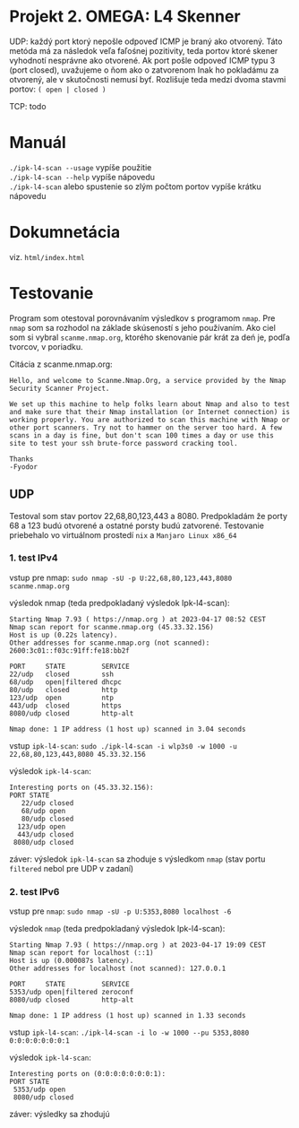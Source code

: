 
# Projekt 2. OMEGA: L4 Skenner
UDP: každý port ktorý nepošle odpoveď ICMP je braný ako otvorený. 
Táto metóda má za následok veľa faľośnej pozitivity, teda portov ktoré skener vyhodnotí nesprávne ako otvorené. Ak port pošle  odpoveď ICMP typu 3 (port closed), uvažujeme o ňom ako o zatvorenom
Inak ho pokladámu za otvorený, ale v skutočnosti nemusí byť. 
Rozlišuje teda medzi dvoma stavmi portov: `( open | closed )`

TCP: todo

# Manuál
`./ipk-l4-scan --usage` vypíše použitie \
`./ipk-l4-scan --help`  vypíše nápovedu \
`./ipk-l4-scan`         alebo spustenie so zlým počtom portov vypíše krátku nápovedu 

# Dokumnetácia
viz. `html/index.html`

# Testovanie
Program som otestoval porovnávaním výsledkov s programom `nmap`. Pre `nmap` som sa rozhodol na základe skúseností s jeho používaním. Ako ciel som si vybral `scanme.nmap.org`, ktorého skenovanie pár krát za deń je, podľa tvorcov, v poriadku.

Citácia z scanme.nmap.org:
```
Hello, and welcome to Scanme.Nmap.Org, a service provided by the Nmap Security Scanner Project.

We set up this machine to help folks learn about Nmap and also to test and make sure that their Nmap installation (or Internet connection) is working properly. You are authorized to scan this machine with Nmap or other port scanners. Try not to hammer on the server too hard. A few scans in a day is fine, but don't scan 100 times a day or use this site to test your ssh brute-force password cracking tool.

Thanks
-Fyodor 
```

## UDP
Testoval som stav portov 22,68,80,123,443 a 8080. 
Predpokladám že porty 68 a 123 budú otvorené a ostatné porsty budú zatvorené. 
Testovanie priebehalo vo virtuálnom prostedí `nix` a `Manjaro Linux x86_64`

### 1. test IPv4
vstup pre nmap:
`sudo nmap -sU -p U:22,68,80,123,443,8080 scanme.nmap.org`

výsledok nmap (teda predpokladaný výsledok Ipk-l4-scan):
```
Starting Nmap 7.93 ( https://nmap.org ) at 2023-04-17 08:52 CEST
Nmap scan report for scanme.nmap.org (45.33.32.156)
Host is up (0.22s latency).
Other addresses for scanme.nmap.org (not scanned): 2600:3c01::f03c:91ff:fe18:bb2f

PORT     STATE         SERVICE
22/udp   closed        ssh
68/udp   open|filtered dhcpc
80/udp   closed        http
123/udp  open          ntp
443/udp  closed        https
8080/udp closed        http-alt

Nmap done: 1 IP address (1 host up) scanned in 3.04 seconds
```

vstup `ipk-l4-scan`:
`sudo ./ipk-l4-scan -i wlp3s0 -w 1000 -u 22,68,80,123,443,8080 45.33.32.156`

výsledok `ipk-l4-scan`:
```
Interesting ports on (45.33.32.156):
PORT STATE
   22/udp closed
   68/udp open
   80/udp closed
  123/udp open
  443/udp closed
 8080/udp closed
```

záver: výsledok `ipk-l4-scan` sa zhoduje s výsledkom `nmap` (stav portu `filtered` nebol pre UDP v zadaní)

### 2. test IPv6
vstup pre `nmap`:
`sudo nmap -sU -p U:5353,8080 localhost -6`

výsledok `nmap` (teda predpokladaný výsledok Ipk-l4-scan):
```
Starting Nmap 7.93 ( https://nmap.org ) at 2023-04-17 19:09 CEST
Nmap scan report for localhost (::1)
Host is up (0.000087s latency).
Other addresses for localhost (not scanned): 127.0.0.1

PORT     STATE         SERVICE
5353/udp open|filtered zeroconf
8080/udp closed        http-alt

Nmap done: 1 IP address (1 host up) scanned in 1.33 seconds
```

vstup `ipk-l4-scan`: 
`./ipk-l4-scan -i lo -w 1000 --pu 5353,8080 0:0:0:0:0:0:0:1`

výsledok `ipk-l4-scan`:
```
Interesting ports on (0:0:0:0:0:0:0:1):
PORT STATE
 5353/udp open
 8080/udp closed
```

záver: výsledky sa zhodujú
